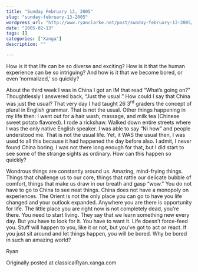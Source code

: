 ```yaml
---
title: "Sunday February 13, 2005"
slug: "sunday-february-13-2005"
wordpress_url: "http://www.ryanclarke.net/post/sunday-february-13-2005/"
date: "2005-02-13"
tags: []
categories: ["Xanga"]
description: ""

---
```


How is it that life can be so diverse and exciting? How is it that the human experience can be so intriguing? And how is it that we become bored, or even ‘normalized,’ so quickly?

About the third week I was in China I got an IM that read “What’s going on?” Thoughtlessly I answered back, “Just the usual.” How could I say that China was just the usual? That very day I had taught 26 3<sup>rd</sup> graders the concept of plural in English grammar. That is not the usual. Other things happening in my life then: I went out for a hair wash, massage, and milk tea (Chinese sweet potato flavored). I rode a rickshaw. Walked down entire streets where I was the only native English speaker. I was able to say “Ni how” and people understood me. That is not the usual life. Yet, it WAS the usual then, I was used to all this because it had happened the day before also. I admit, I never found China boring. I was not there long enough for that, but I did start to see some of the strange sights as ordinary. How can this happen so quickly?

Wondrous things are constantly around us. Amazing, mind-frying things. Things that challenge us to our core, things that rattle our delicate bubble of comfort, things that make us draw in our breath and gasp “wow.” You do not have to go to China to see neat things. China does not have a monopoly on experiences. The Orient is not the only place you can go to have you life changed and your outlook expanded. Anywhere you are there is opportunity for life. The little place you are right now is not completely dead, you’re there. You need to start living. They say that we learn something new every day. But you have to look for it. You have to want it. Life doesn’t force-feed you. Stuff will happen to you, like it or not, but you’ve got to act or react. If you just sit around and let things happen, you will be bored. Why be bored in such an amazing world?

Ryan

Originally posted at classicalRyan.xanga.com

